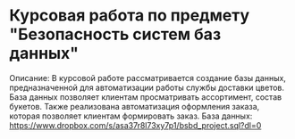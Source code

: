 # Курсовая работа по предмету "Безопасность систем баз данных"
Описание:
В курсовой работе рассматривается создание базы данных, предназначенной для автоматизации работы службы доставки цветов. База данных позволяет клиентам просматривать ассортимент, состав букетов. Также реализована автоматизация оформления заказа, которая позволяет клиентам формировать заказ.
База данных: https://www.dropbox.com/s/asa37r8l73xy7p1/bsbd_project.sql?dl=0
